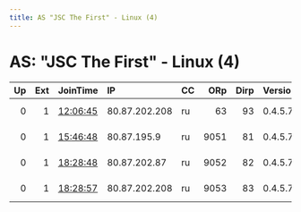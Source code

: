 ```yaml
---
title: AS "JSC The First" - Linux (4)
---
```


# AS: "JSC The First" - Linux (4)

|   Up |   Ext | JoinTime                                                                                            | IP            | CC   |   ORp |   Dirp | Version   | Contact          | Nickname         |   eFamMembers |
|-----:|------:|:----------------------------------------------------------------------------------------------------|:--------------|:-----|------:|-------:|:----------|:-----------------|:-----------------|--------------:|
|    0 |     1 | [12:06:45](https://metrics.torproject.org/rs.html#details/B9FCB23D97254D9D2C1630C6920A85BCF725D893) | 80.87.202.208 | ru   |    63 |     93 | 0.4.5.7   | tor at ro dot ru | ar43bdhGnsuUgpri |             1 |
|    0 |     1 | [15:46:48](https://metrics.torproject.org/rs.html#details/302A55E829FFB92414A8AC4F95CB28B820C41403) | 80.87.195.9   | ru   |  9051 |     81 | 0.4.5.7   | tor at ro dot ru | pM9a6RZfnm32tpub |             1 |
|    0 |     1 | [18:28:48](https://metrics.torproject.org/rs.html#details/9EEF0440BDCB94A1177CB2A05872E6FDBACFAE08) | 80.87.202.87  | ru   |  9052 |     82 | 0.4.5.7   | tor at ro dot ru | WFlvuRDWpe3A8pub |             1 |
|    0 |     1 | [18:28:57](https://metrics.torproject.org/rs.html#details/A9BE11432CFE1EFEA53981E91904BE8FA359F3F1) | 80.87.202.208 | ru   |  9053 |     83 | 0.4.5.7   | tor at ro dot ru | gYgjoXfkk8eofpub |             1 |
